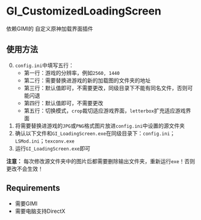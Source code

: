# GI_CustomizedLoadingScreen

依赖GIMI的 自定义原神加载界面插件

## 使用方法

0. `config.ini`中填写五行：
   - 第一行：游戏的分辨率，例如`2560, 1440`
   - 第二行：需要替换进游戏的新的加载图的文件夹的地址
   - 第三行：默认值即可，不需要更改，同级目录下不能有同名文件，否则可能闪退
   - 第四行：默认值即可，不需要更改
   - 第五行：切换模式，`crop`裁切适应游戏界面，`letterbox`扩充适应游戏界面
1. 将需要替换进游戏的`JPG`或`PNG`格式图片放进`config.ini`中设置的源文件夹
2. 确认以下文件和`GI_LoadingScreen.exe`在同级目录下：`config.ini`；`LSMod.ini`；`texconv.exe`
3. 运行`GI_LoadingScreen.exe`即可

**注意：** 每次修改源文件夹中的图片后都需要删除输出文件夹，重新运行`exe`！否则更改不会生效！

## Requirements

- 需要GIMI
- 需要电脑支持DirectX
